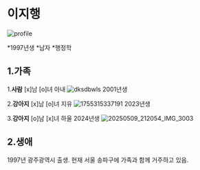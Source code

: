 # 이지행
![profile](https://github.com/user-attachments/assets/09ab9d5f-419b-4fa1-92ac-d97902ea4196)
  
  *1997년생
  *남자
  *행정학
## 1.가족
1.**사람**   [x]남 [o]녀 아내 
![dksdbwls](https://github.com/user-attachments/assets/ac21a165-946d-4ec7-996e-1645b3c18289)
2001년생

2.**강아지** [x]남 [o]녀 지유 
![1755315337191](https://github.com/user-attachments/assets/a5d55ddf-00df-42bf-9801-7a20fa12f991)
2023년생

3.**강아지** [o]남 [x]녀 하울
2024년생
![20250509_212054_IMG_3003](https://github.com/user-attachments/assets/0b494d9b-6c7c-4d6b-8e7c-75768e1d4d1d)

## 2.생애
1997년 광주광역시 출생. 현재 서울 송파구에 가족과 함께 거주하고 있음.
